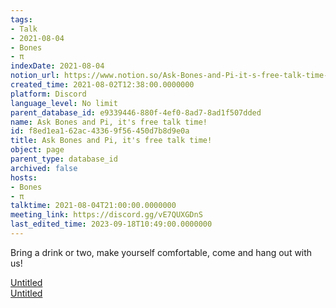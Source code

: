 ```yaml
---
tags:
- Talk
- 2021-08-04
- Bones
- π
indexDate: 2021-08-04
notion_url: https://www.notion.so/Ask-Bones-and-Pi-it-s-free-talk-time-f8ed1ea162ac43369f56450d7b8d9e0a
created_time: 2021-08-02T12:38:00.0000000
platform: Discord
language_level: No limit
parent_database_id: e9339446-880f-4ef0-8ad7-8ad1f507dded
name: Ask Bones and Pi, it's free talk time!
id: f8ed1ea1-62ac-4336-9f56-450d7b8d9e0a
title: Ask Bones and Pi, it's free talk time!
object: page
parent_type: database_id
archived: false
hosts:
- Bones
- π
talktime: 2021-08-04T21:00:00.0000000
meeting_link: https://discord.gg/vE7QUXGDnS
last_edited_time: 2023-09-18T10:49:00.0000000
---
```


Bring a drink or two, make yourself comfortable, come and hang out with us!

[Untitled](https://www.notion.so/12c4a9e645d54aefa860b5f927a0b220)   
[Untitled](https://www.notion.so/482e61b02b9c4456b2b4fe86bb7544c6)   







